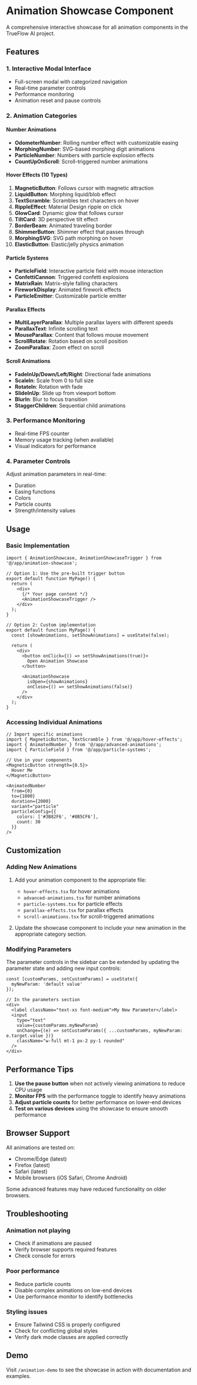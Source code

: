 # Animation Showcase Component

A comprehensive interactive showcase for all animation components in the TrueFlow AI project.

## Features

### 1. **Interactive Modal Interface**
- Full-screen modal with categorized navigation
- Real-time parameter controls
- Performance monitoring
- Animation reset and pause controls

### 2. **Animation Categories**

#### Number Animations
- **OdometerNumber**: Rolling number effect with customizable easing
- **MorphingNumber**: SVG-based morphing digit animations
- **ParticleNumber**: Numbers with particle explosion effects
- **CountUpOnScroll**: Scroll-triggered number animations

#### Hover Effects (10 Types)
1. **MagneticButton**: Follows cursor with magnetic attraction
2. **LiquidButton**: Morphing liquid/blob effect
3. **TextScramble**: Scrambles text characters on hover
4. **RippleEffect**: Material Design ripple on click
5. **GlowCard**: Dynamic glow that follows cursor
6. **TiltCard**: 3D perspective tilt effect
7. **BorderBeam**: Animated traveling border
8. **ShimmerButton**: Shimmer effect that passes through
9. **MorphingSVG**: SVG path morphing on hover
10. **ElasticButton**: Elastic/jelly physics animation

#### Particle Systems
- **ParticleField**: Interactive particle field with mouse interaction
- **ConfettiCannon**: Triggered confetti explosions
- **MatrixRain**: Matrix-style falling characters
- **FireworkDisplay**: Animated firework effects
- **ParticleEmitter**: Customizable particle emitter

#### Parallax Effects
- **MultiLayerParallax**: Multiple parallax layers with different speeds
- **ParallaxText**: Infinite scrolling text
- **MouseParallax**: Content that follows mouse movement
- **ScrollRotate**: Rotation based on scroll position
- **ZoomParallax**: Zoom effect on scroll

#### Scroll Animations
- **FadeInUp/Down/Left/Right**: Directional fade animations
- **ScaleIn**: Scale from 0 to full size
- **RotateIn**: Rotation with fade
- **SlideInUp**: Slide up from viewport bottom
- **BlurIn**: Blur to focus transition
- **StaggerChildren**: Sequential child animations

### 3. **Performance Monitoring**
- Real-time FPS counter
- Memory usage tracking (when available)
- Visual indicators for performance

### 4. **Parameter Controls**
Adjust animation parameters in real-time:
- Duration
- Easing functions
- Colors
- Particle counts
- Strength/intensity values

## Usage

### Basic Implementation

```tsx
import { AnimationShowcase, AnimationShowcaseTrigger } from '@/app/animation-showcase';

// Option 1: Use the pre-built trigger button
export default function MyPage() {
  return (
    <div>
      {/* Your page content */}
      <AnimationShowcaseTrigger />
    </div>
  );
}

// Option 2: Custom implementation
export default function MyPage() {
  const [showAnimations, setShowAnimations] = useState(false);
  
  return (
    <div>
      <button onClick={() => setShowAnimations(true)}>
        Open Animation Showcase
      </button>
      
      <AnimationShowcase 
        isOpen={showAnimations} 
        onClose={() => setShowAnimations(false)} 
      />
    </div>
  );
}
```

### Accessing Individual Animations

```tsx
// Import specific animations
import { MagneticButton, TextScramble } from '@/app/hover-effects';
import { AnimatedNumber } from '@/app/advanced-animations';
import { ParticleField } from '@/app/particle-systems';

// Use in your components
<MagneticButton strength={0.5}>
  Hover Me
</MagneticButton>

<AnimatedNumber
  from={0}
  to={1000}
  duration={2000}
  variant="particle"
  particleConfig={{
    colors: ['#3B82F6', '#8B5CF6'],
    count: 30
  }}
/>
```

## Customization

### Adding New Animations

1. Add your animation component to the appropriate file:
   - `hover-effects.tsx` for hover animations
   - `advanced-animations.tsx` for number animations
   - `particle-systems.tsx` for particle effects
   - `parallax-effects.tsx` for parallax effects
   - `scroll-animations.tsx` for scroll-triggered animations

2. Update the showcase component to include your new animation in the appropriate category section.

### Modifying Parameters

The parameter controls in the sidebar can be extended by updating the parameter state and adding new input controls:

```tsx
const [customParams, setCustomParams] = useState({
  myNewParam: 'default value'
});

// In the parameters section
<div>
  <label className="text-xs font-medium">My New Parameter</label>
  <input
    type="text"
    value={customParams.myNewParam}
    onChange={(e) => setCustomParams({ ...customParams, myNewParam: e.target.value })}
    className="w-full mt-1 px-2 py-1 rounded"
  />
</div>
```

## Performance Tips

1. **Use the pause button** when not actively viewing animations to reduce CPU usage
2. **Monitor FPS** with the performance toggle to identify heavy animations
3. **Adjust particle counts** for better performance on lower-end devices
4. **Test on various devices** using the showcase to ensure smooth performance

## Browser Support

All animations are tested on:
- Chrome/Edge (latest)
- Firefox (latest)
- Safari (latest)
- Mobile browsers (iOS Safari, Chrome Android)

Some advanced features may have reduced functionality on older browsers.

## Troubleshooting

### Animation not playing
- Check if animations are paused
- Verify browser supports required features
- Check console for errors

### Poor performance
- Reduce particle counts
- Disable complex animations on low-end devices
- Use performance monitor to identify bottlenecks

### Styling issues
- Ensure Tailwind CSS is properly configured
- Check for conflicting global styles
- Verify dark mode classes are applied correctly

## Demo

Visit `/animation-demo` to see the showcase in action with documentation and examples.